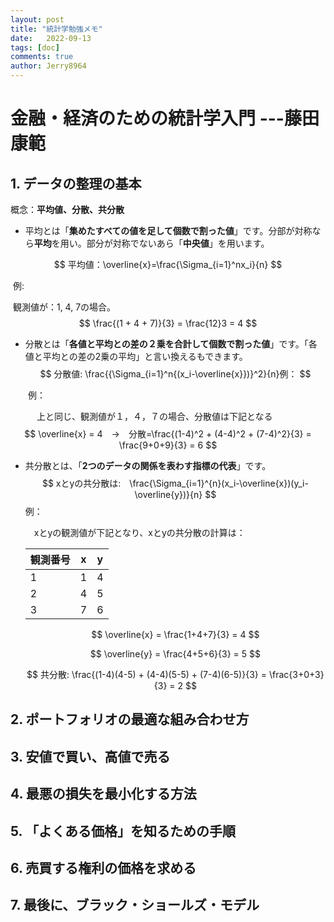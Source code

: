 ```yaml
---
layout: post
title: "統計学勉強メモ"
date:   2022-09-13
tags: [doc]
comments: true
author: Jerry8964
---
```




# 金融・経済のための統計学入門 ---藤田康範



## 1. データの整理の基本

概念：**平均値、分散、共分散**

- 平均とは「**集めたすべての値を足して個数で割った値**」です。分部が対称なら**平均**を用い。部分が対称でないあら「**中央値**」を用います。

  

$$
平均値：\overline{x}=\frac{\Sigma_{i=1}^nx_i}{n}
$$

​	例:

​       観測値が：1, 4, 7の場合。
$$
\frac{(1 + 4 + 7)}{3} = \frac{12}3 = 4
$$


- 分散とは「**各値と平均との差の２乗を合計して個数で割った値**」です。「各値と平均との差の2乗の平均」と言い換えるもできます。
  $$
  分散値: \frac{{\Sigma_{i=1}^n{(x_i-\overline{x}})}^2}{n}例：
  $$
  

　　例：

　　　上と同じ、観測値が１，４，７の場合、分散値は下記となる
$$
\overline{x} = 4　→　分散=\frac{(1-4)^2 + (4-4)^2 + (7-4)^2}{3} = \frac{9+0+9}{3} = 6
$$


- 共分散とは、「**2つのデータの関係を表わす指標の代表**」です。
  $$
  xとyの共分散は:　\frac{\Sigma_{i=1}^{n}(x_i-\overline{x})(y_i-\overline{y})}{n}
  $$
   例：

  　xとyの観測値が下記となり、xとyの共分散の計算は：

  | 観測番号 | x    | y    |
  | :------- | ---- | ---- |
  | 1        | 1    | 4    |
  | 2        | 4    | 5    |
  | 3        | 7    | 6    |

  $$
  \overline{x} = \frac{1+4+7}{3} = 4
  $$

  $$
  \overline{y} = \frac{4+5+6}{3} = 5
  $$

  $$
  共分散: \frac{(1-4)(4-5) + (4-4)(5-5) + (7-4)(6-5)}{3} = \frac{3+0+3}{3} = 2
  $$

  

## 2. ポートフォリオの最適な組み合わせ方



## 3. 安値で買い、高値で売る



## 4. 最悪の損失を最小化する方法



## 5. 「よくある価格」を知るための手順



## 6. 売買する権利の価格を求める



## 7. 最後に、ブラック・ショールズ・モデル

